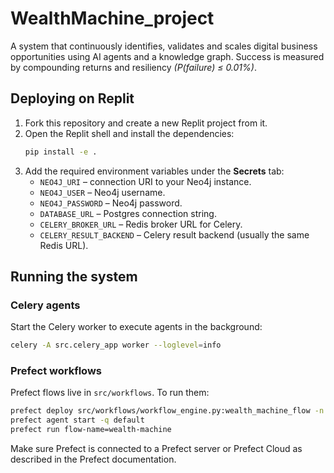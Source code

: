 # WealthMachine_project

A system that continuously identifies, validates and scales digital business opportunities using AI agents and a knowledge graph. Success is measured by compounding returns and resiliency *(P(failure) ≤ 0.01%)*.

## Deploying on Replit

1. Fork this repository and create a new Replit project from it.
2. Open the Replit shell and install the dependencies:
   ```bash
   pip install -e .
   ```
3. Add the required environment variables under the **Secrets** tab:
   - `NEO4J_URI` – connection URI to your Neo4j instance.
   - `NEO4J_USER` – Neo4j username.
   - `NEO4J_PASSWORD` – Neo4j password.
   - `DATABASE_URL` – Postgres connection string.
   - `CELERY_BROKER_URL` – Redis broker URL for Celery.
   - `CELERY_RESULT_BACKEND` – Celery result backend (usually the same Redis URL).

## Running the system

### Celery agents

Start the Celery worker to execute agents in the background:

```bash
celery -A src.celery_app worker --loglevel=info
```

### Prefect workflows

Prefect flows live in `src/workflows`. To run them:

```bash
prefect deploy src/workflows/workflow_engine.py:wealth_machine_flow -n wealth-machine
prefect agent start -q default
prefect run flow-name=wealth-machine
```

Make sure Prefect is connected to a Prefect server or Prefect Cloud as described in the Prefect documentation.

